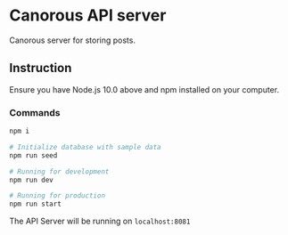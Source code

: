 # Canorous API server

Canorous server for storing posts.

## Instruction

Ensure you have Node.js 10.0 above and npm installed on your computer.

### Commands

```bash
npm i

# Initialize database with sample data
npm run seed

# Running for development
npm run dev

# Running for production
npm run start
```

The API Server will be running on `localhost:8081`
